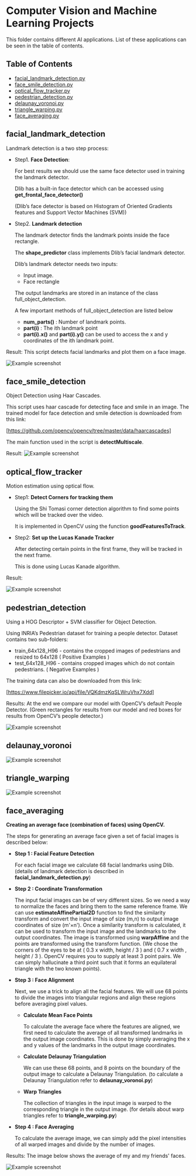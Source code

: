 # Computer Vision and Machine Learning Projects
This folder contains different AI applications. List of these applications can be seen in the table of contents.
## Table of Contents
* [facial_landmark_detection.py](#facial_landmark_detection)
* [face_smile_detection.py](#face_smile_detection)
* [optical_flow_tracker.py](#optical_flow_tracker)
* [pedestrian_detection.py](#pedestrian_detection)
* [delaunay_voronoi.py](#delaunay_voronoi)
* [triangle_warping.py](#triangle_warping)
* [face_averaging.py](#face_averaging)

[comment]: <> (* [Screenshots]&#40;#screenshots&#41;)

[comment]: <> (* [Setup]&#40;#setup&#41;)

[comment]: <> (* [Usage]&#40;#usage&#41;)

[comment]: <> (* [Project Status]&#40;#project-status&#41;)

[comment]: <> (* [Room for Improvement]&#40;#room-for-improvement&#41;)

[comment]: <> (* [Acknowledgements]&#40;#acknowledgements&#41;)

[comment]: <> (* [Contact]&#40;#contact&#41;)
<!-- * [License](#license) -->

## facial_landmark_detection

Landmark detection is a two step process:

- Step1. **Face Detection**:
  
  For best results we should use the same face detector used in training the landmark detector.
  
  Dlib has a built-in face detector which can be accessed using **get_frontal_face_detector()**
  
  (Dlib’s face detector is based on Histogram of Oriented Gradients features and Support Vector Machines (SVM))

- Step2. **Landmark detection**
  
  The landmark detector finds the landmark points inside the face rectangle.
  
  The **shape_predictor** class implements Dlib’s facial landmark detector.

  Dlib’s landmark detector needs two inputs:
  - Input image.
  - Face rectangle

  The output landmarks are stored in an instance of the class full_object_detection.
  
  A few important methods of full_object_detection are listed below
  - **num_parts()** : Number of landmark points.
  - **part(i)** : The ith landmark point
  - **part(i).x()** and **part(i).y()** can be used to access the x and y coordinates of the ith landmark point.

Result:
This script detects facial landmarks and plot them on a face image.

![Example screenshot](results/Facial%20Landmark%20detector.jpg)

## face_smile_detection
Object Detection using Haar Cascades.

This script uses haar cascade for detecting face and smile in an image. The trained model for face detection and smile detection is downloaded from this link:

[https://github.com/opencv/opencv/tree/master/data/haarcascades]

The main function used in the script is **detectMultiscale**.

Result:
![Example screenshot](results/face_smile_detection.png)

## optical_flow_tracker
Motion estimation using optical flow.
- Step1: **Detect Corners for tracking them**
  
  Using the Shi Tomasi corner detection algorithm to find some points which will be tracked over the video.
  
  It is implemented in OpenCV using the function **goodFeaturesToTrack**.

- Step2: **Set up the Lucas Kanade Tracker**
  
  After detecting certain points in the first frame, they will be tracked in the next frame.
  
  This is done using Lucas Kanade algorithm. 

Result:

![Example screenshot](results/optical_flow_tracker.png)

## pedestrian_detection
Using a HOG Descriptor + SVM classifier for Object Detection.

Using INRIA’s Pedestrian dataset for training a people detector. Dataset contains two sub-folders:
- train_64x128_H96 - contains the cropped images of pedestrians and resized to 64x128 ( Positive Examples )
- test_64x128_H96 - contains cropped images which do not contain pedestrians. ( Negative Examples )
  
The training data can also be downloaded from this link:

[https://www.filepicker.io/api/file/VQKdmzKqSLWruVhx7Xdd]

Results: At the end we compare our model with OpenCV’s default People Detector.
    (Green rectangles for results from our model and red boxes for results from OpenCV’s people detector.)

![Example screenshot](results/pedestrian_detection.png)

## delaunay_voronoi

![Example screenshot](results/delaunay_voronoi.png)

## triangle_warping

![Example screenshot](results/triangle_warping.png)

## face_averaging

**Creating an average face (combination of faces) using OpenCV.**

The steps for generating an average face given a set of facial images is described below:

- **Step 1 : Facial Feature Detection**

  For each facial image we calculate 68 facial landmarks using Dlib.
  (details of landmark detection is described in **facial_landmark_detection.py**)
- **Step 2 : Coordinate Transformation**

  The input facial images can be of very different sizes. So we need a way to normalize
  the faces and bring them to the same reference frame. We can use **estimateAffinePartial2D** function
  to find the similarity transform and convert the input image of size
  (m,n) to output image coordinates of size (m'×n').
  Once a similarity transform is calculated, it can be used to transform the input image and 
  the landmarks to the output coordinates. The image is transformed using **warpAffine** and 
  the points are transformed using the transform function.
  (We chose the corners of the eyes to be at ( 0.3 x width, height / 3 ) and ( 0.7 x width , height / 3 ).
  OpenCV requires you to supply at least 3 point pairs. We can simply hallucinate a third point such that it forms
  an equilateral triangle with the two known points).
- **Step 3 : Face Alignment**
  
  Next, we use a trick to align all the facial features. We will use 68 points to divide the images into
  triangular regions and align these regions before averaging pixel values.
  
  - **Calculate Mean Face Points**
  
    To calculate the average face where the features are aligned, we first need to calculate the average of all
    transformed landmarks in the output image coordinates. This is done by simply averaging the x and y values of
    the landmarks in the output image coordinates.
  - **Calculate Delaunay Triangulation**
    
    We can use these 68 points, and 8 points on the boundary of the output image to calculate a Delaunay Triangulation.
    (to calculate a Delaunay Triangulation refer to **delaunay_voronoi.py**)
    
  - **Warp Triangles**
  
    The collection of triangles in the input image is warped to the corresponding triangle in the output image.
    (for details about warp triangles refer to **triangle_warping.py**)
- **Step 4 : Face Averaging**

  To calculate the average image, we can simply add the pixel intensities of all warped images and divide by the
  number of images.

Results: The image below shows the average of my and my friends' faces.

![Example screenshot](results/face_averaging.png)